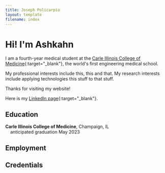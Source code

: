 ```yaml
---
title: Joseph Policarpio
layout: template
filename: index
---
```


# Hi! I'm Ashkahn

I am a fourth-year medical student at the [Carle Illinois College of Medicine](https://medicine.illinois.edu/){:target="_blank"},
the world's first engineering medical school.

My professional interests include this, this and that. My research interests include applying
technologies this stuff to that stuff.

Thanks for visiting my website!

Here is my [LinkedIn page](https://www.linkedin.com/in/ashkhan-hojati){:target="_blank"}.

## Education

**Carle Illinois College of Medicine**, Champaign, IL
  <br>&nbsp;&nbsp;&nbsp;&nbsp;anticipated graduation May 2023
<br>

## Employment



## Credentials


